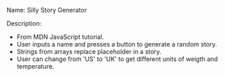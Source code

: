 Name: Silly Story Generator

Description:
- From MDN JavaScript tutorial.
- User inputs a name and presses a button to generate a random story.
- Strings from arrays replace placeholder in a story.
- User can change from 'US' to 'UK' to get different units of weigth and temperature.